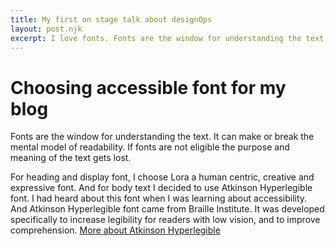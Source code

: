 ```yaml
---
title: My first on stage talk about designOps
layout: post.njk
excerpt: I love fonts. Fonts are the window for understanding the text. It can make or break the mental model of readability. If fonts are not eligible the purpose and meaning of the text gets lost.
---
```


# Choosing accessible font for my blog

Fonts are the window for understanding the text. It can make or break the mental model of readability. If fonts are not eligible the purpose and meaning of the text gets lost.

For heading and display font, I choose Lora a human centric, creative and expressive font. And for body text I decided to use Atkinson Hyperlegible font. I had heard about this font when I was learning about accessibility. And Atkinson Hyperlegible font came from Braille Institute. It was developed specifically to increase legibility for readers with low vision, and to improve comprehension. [More about Atkinson Hyperlegible](https://www.brailleinstitute.org/freefont/)
